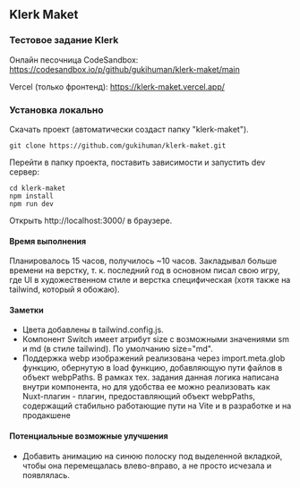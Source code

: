 ## Klerk Maket

### Тестовое задание Klerk

Онлайн песочница CodeSandbox: https://codesandbox.io/p/github/gukihuman/klerk-maket/main

Vercel (только фронтенд): https://klerk-maket.vercel.app/

### Установка локально

Скачать проект (автоматически создаст папку "klerk-maket").

```
git clone https://github.com/gukihuman/klerk-maket.git
```

Перейти в папку проекта, поставить зависимости и запустить dev сервер:

```
cd klerk-maket
npm install
npm run dev
```

Открыть http://localhost:3000/ в браузере.

#### Время выполнения

Планировалось 15 часов, получилось ~10 часов. Закладывал больше времени на верстку, т. к. последний год в основном писал свою игру, где UI в художественном стиле и верстка специфическая (хотя также на tailwind, который я обожаю).

#### Заметки

-   Цвета добавлены в tailwind.config.js.
-   Компонент Switch имеет атрибут size с возможными значениями sm и md (в стиле tailwind). По умолчанию size="md".
-   Поддержка webp изображений реализована через import.meta.glob функцию, обернутую в load функцию, добавляющую пути файлов в объект webpPaths. В рамках тех. задания данная логика написана внутри компонента, но для удобства ее можно реализовать как Nuxt-плагин - плагин, предоставляющий объект webpPaths, содержащий стабильно работающие пути на Vite и в разработке и на продакшене

#### Потенциальные возможные улучшения

-   Добавить анимацию на синюю полоску под выделенной вкладкой, чтобы она перемещалась влево-вправо, а не просто исчезала и появлялась.
